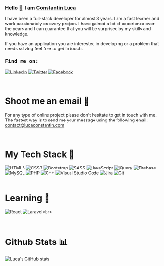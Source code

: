 ### Hello 👋, I am <a href = https://lucaconstantin.com//>Constantin Luca </a>
I have been a full-stack developer for almost 3 years. I am a fast learner and work passionately on every project. I have gained a lot of experience over the years and I can guarantee that you will be surprised by my skills and knowledge.

If you have an application you are interested in developing or a problem that needs solving feel free to get in touch.
### <samp> Find me on: </samp> 

[![LinkedIn](https://img.shields.io/badge/linkedin-%230077B5.svg?style=for-the-badge&logo=linkedin&logoColor=white)](https://www.linkedin.com/in/constantin-luca/)
[![Twitter](https://img.shields.io/badge/Twitter-%231DA1F2.svg?style=for-the-badge&logo=Twitter&logoColor=white)](https://twitter.com/Luca_git)
[![Facebook](https://img.shields.io/badge/Facebook-%231877F2.svg?style=for-the-badge&logo=Facebook&logoColor=white)](https://www.facebook.com/profile.php?id=100078419976750)
<!-- [![visitors](https://visitcount.itsvg.in/api?id=LucaConstantin&icon=2&color=1)](https://visitcount.itsvg.in) -->


<br />

# Shoot me an email 💌

For any type of online project please don't hesitate to get in touch with me. The fastest way is to send me your message using the following email:
contact@lucaconstantin.com

<br />

# My Tech Stack 💪

  ![HTML5](https://img.shields.io/badge/html5-%23E34F26.svg?style=for-the-badge&logo=html5&logoColor=white)
  ![CSS3](https://img.shields.io/badge/css3-%231572B6.svg?style=for-the-badge&logo=css3&logoColor=white)
  ![Bootstrap](https://img.shields.io/badge/bootstrap-%23563D7C.svg?style=for-the-badge&logo=bootstrap&logoColor=white)
  ![SASS](https://img.shields.io/badge/SASS-hotpink.svg?style=for-the-badge&logo=SASS&logoColor=white)
  ![JavaScript](https://img.shields.io/badge/javascript-%23323330.svg?style=for-the-badge&logo=javascript&logoColor=%23F7DF1E)
  ![jQuery](https://img.shields.io/badge/jquery-%230769AD.svg?style=for-the-badge&logo=jquery&logoColor=white)
  ![Firebase](https://img.shields.io/badge/firebase-%23039BE5.svg?style=for-the-badge&logo=firebase)
  ![MySQL](https://img.shields.io/badge/mysql-%2300f.svg?style=for-the-badge&logo=mysql&logoColor=white)
  ![PHP](https://img.shields.io/badge/php-%23777BB4.svg?style=for-the-badge&logo=php&logoColor=white)
  ![C++](https://img.shields.io/badge/c++-%2300599C.svg?style=for-the-badge&logo=c%2B%2B&logoColor=white)
  ![Visual Studio Code](https://img.shields.io/badge/Visual%20Studio%20Code-0078d7.svg?style=for-the-badge&logo=visual-studio-code&logoColor=white)
  ![Jira](https://img.shields.io/badge/jira-%230A0FFF.svg?style=for-the-badge&logo=jira&logoColor=white)
  ![Git](https://img.shields.io/badge/git-%23F05033.svg?style=for-the-badge&logo=git&logoColor=white)<br>
<br />
# Learning 🌱

  ![React](https://img.shields.io/badge/react-%2320232a.svg?style=for-the-badge&logo=react&logoColor=%2361DAFB)
  ![Laravel](https://img.shields.io/badge/react-%2320232a.svg?style=for-the-badge&logo=react&logoColor=%2361DAFB](https://img.shields.io/badge/Laravel-FF2D20?style=for-the-badge&logo=laravel&logoColor=white))<br>

<br />

# Github Stats 📊

<!--   ![Luca's GitHub stats](https://github-readme-stats.vercel.app/api?username=LucaConstantin&show_icons=true&theme=react) -->
  ![Luca's GitHub stats](https://github-readme-streak-stats.herokuapp.com/?user=LucaConstantin&theme=react)

